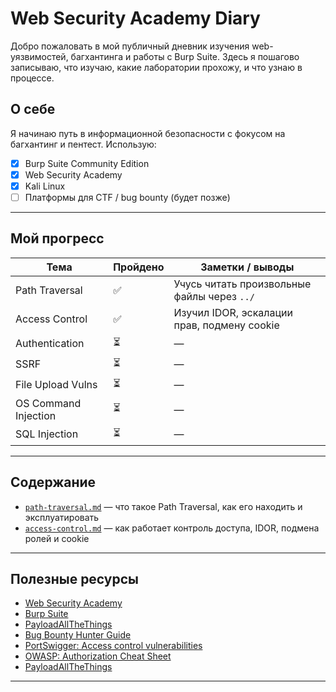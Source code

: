 # Web Security Academy Diary

Добро пожаловать в мой публичный дневник изучения web-уязвимостей, багхантинга и работы с Burp Suite. Здесь я пошагово записываю, что изучаю, какие лаборатории прохожу, и что узнаю в процессе.

## О себе
Я начинаю путь в информационной безопасности с фокусом на багхантинг и пентест. Использую:
- [x] Burp Suite Community Edition
- [x] Web Security Academy
- [x] Kali Linux
- [ ] Платформы для CTF / bug bounty (будет позже)

---

## Мой прогресс

| Тема                        | Пройдено | Заметки / выводы |
|-----------------------------|----------|------------------|
| Path Traversal              | ✅        | Учусь читать произвольные файлы через `../` |
| Access Control              | ✅        | Изучил IDOR, эскалации прав, подмену cookie  |
| Authentication              | ⏳        | — |
| SSRF                        | ⏳        | — |
| File Upload Vulns           | ⏳        | — |
| OS Command Injection        | ⏳        | — |
| SQL Injection               | ⏳        | — |

---

## Содержание

- [`path-traversal.md`](path-traversal.md) — что такое Path Traversal, как его находить и эксплуатировать
- [`access-control.md`](access-control.md) — как работает контроль доступа, IDOR, подмена ролей и cookie

---

## Полезные ресурсы

- [Web Security Academy](https://portswigger.net/web-security)
- [Burp Suite](https://portswigger.net/burp)
- [PayloadAllTheThings](https://github.com/swisskyrepo/PayloadsAllTheThings)
- [Bug Bounty Hunter Guide](https://github.com/nahamsec/Resources-for-Beginner-Bug-Bounty-Hunters)
- [PortSwigger: Access control vulnerabilities](https://portswigger.net/web-security/access-control)
- [OWASP: Authorization Cheat Sheet](https://cheatsheetseries.owasp.org/cheatsheets/Authorization_Cheat_Sheet.html)
- [PayloadAllTheThings](https://github.com/swisskyrepo/PayloadsAllTheThings)

---
